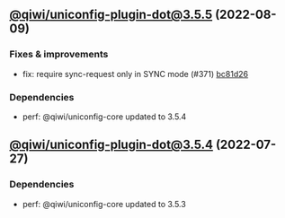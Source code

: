 ## [@qiwi/uniconfig-plugin-dot@3.5.5](https://github.com/qiwi/uniconfig/compare/2022.7.27-qiwi.uniconfig-plugin-dot.3.5.4-f0...2022.8.9-qiwi.uniconfig-plugin-dot.3.5.5-f0) (2022-08-09)

### Fixes & improvements
* fix: require sync-request only in SYNC mode (#371) [bc81d26](https://github.com/qiwi/uniconfig/commit/bc81d261273ce3976f71db5e7e6dcea3584ad483)

### Dependencies
* perf: @qiwi/uniconfig-core updated to 3.5.4

## [@qiwi/uniconfig-plugin-dot@3.5.4](https://github.com/qiwi/uniconfig/compare/@qiwi/uniconfig-plugin-dot@3.5.3...2022.7.27-qiwi.uniconfig-plugin-dot.3.5.4-f0) (2022-07-27)

### Dependencies
* perf: @qiwi/uniconfig-core updated to 3.5.3
